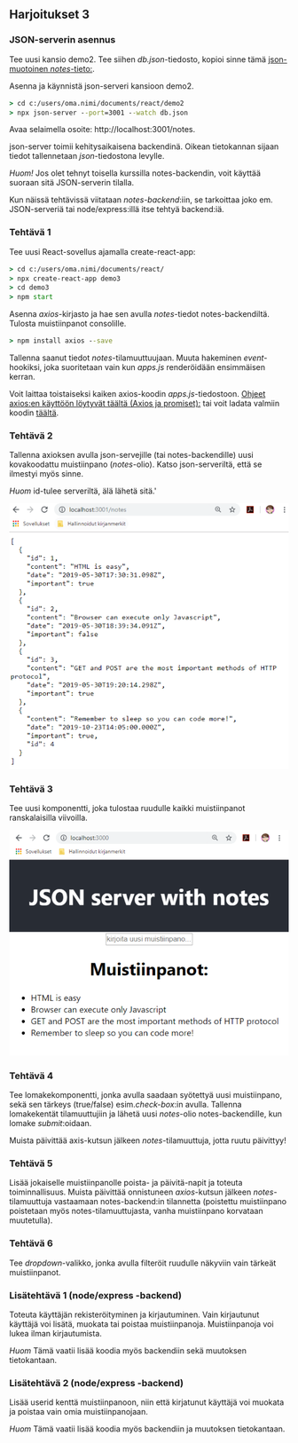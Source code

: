 ## Harjoitukset 3

### JSON-serverin asennus

Tee uusi kansio demo2. Tee siihen *db.json*-tiedosto, kopioi sinne tämä [json-muotoinen *notes*-tieto:](https://fullstackopen.com/osa2/palvelimella_olevan_datan_hakeminen).

Asenna ja käynnistä json-serveri kansioon demo2.

```cmd
> cd c:/users/oma.nimi/documents/react/demo2
> npx json-server --port=3001 --watch db.json
```

Avaa selaimella osoite: http://localhost:3001/notes.

json-server toimii kehitysaikaisena backendinä. Oikean tietokannan sijaan tiedot tallennetaan *json*-tiedostona levylle.

*Huom!* Jos olet tehnyt toisella kurssilla notes-backendin, voit käyttää suoraan sitä JSON-serverin tilalla.

Kun näissä tehtävissä viitataan *notes-backend*:iin, se tarkoittaa joko em. JSON-serveriä tai node/express:illä itse tehtyä backend:iä.

### Tehtävä 1

Tee uusi React-sovellus ajamalla create-react-app:

```cmd
> cd c:/users/oma.nimi/documents/react/
> npx create-react-app demo3
> cd demo3
> npm start
```

Asenna *axios*-kirjasto ja hae sen avulla *notes*-tiedot notes-backendiltä. Tulosta muistiinpanot consolille.

```cmd
> npm install axios --save
```

Tallenna saanut tiedot *notes*-tilamuuttuujaan. Muuta hakeminen *event*-hookiksi, joka suoritetaan vain kun *apps.js* renderöidään ensimmäisen kerran.

Voit laittaa toistaiseksi kaiken axios-koodin *apps.js*-tiedostoon. [Ohjeet axios:en käyttöön löytyvät täältä (Axios ja promiset):](https://fullstackopen.com/osa2/palvelimella_olevan_datan_hakeminen) tai voit ladata valmiin koodin [täältä](./axios-service.html).

### Tehtävä 2

Tallenna axioksen avulla json-servejille (tai notes-backendille) uusi kovakoodattu muistiinpano (*notes*-olio). Katso json-serveriltä, että se ilmestyi myös sinne.

*Huom* id-tulee serveriltä, älä lähetä sitä.'

![notes](./img/json_server.PNG)

### Tehtävä 3

Tee uusi komponentti, joka tulostaa ruudulle kaikki muistiinpanot ranskalaisilla viivoilla.

![notes](./img/notes_server.PNG)

### Tehtävä 4

Tee lomakekomponentti, jonka avulla saadaan syötettyä uusi muistiinpano, sekä sen tärkeys (true/false) esim.*check-box*:in avulla. Tallenna lomakekentät tilamuuttujiin ja lähetä uusi *notes*-olio notes-backendille, kun lomake *submit*:oidaan.

Muista päivittää axis-kutsun jälkeen *notes*-tilamuuttuja, jotta ruutu päivittyy!

### Tehtävä 5

Lisää jokaiselle muistiinpanolle poista- ja päivitä-napit ja toteuta toiminnallisuus. Muista päivittää onnistuneen *axios*-kutsun jälkeen *notes*-tilamuuttuja vastaamaan notes-backend:in tilannetta (poistettu muistiinpano poistetaan myös notes-tilamuuttujasta, vanha muistiinpano korvataan muutetulla).

### Tehtävä 6

Tee *dropdown*-valikko, jonka avulla filteröit ruudulle näkyviin vain tärkeät muistiinpanot.

### Lisätehtävä 1 (node/express -backend)

Toteuta käyttäjän rekisteröityminen ja kirjautuminen. Vain kirjautunut käyttäjä voi lisätä, muokata tai poistaa muistiinpanoja. Muistiinpanoja voi lukea ilman kirjautumista.

*Huom* Tämä vaatii lisää koodia myös backendiin sekä muutoksen tietokantaan.

### Lisätehtävä 2 (node/express -backend)

Lisää userid kenttä muistiinpanoon, niin että kirjatunut käyttäjä voi muokata ja poistaa vain omia muistiinpanojaan.

*Huom* Tämä vaatii lisää koodia myös backendiin ja muutoksen tietokantaan.

